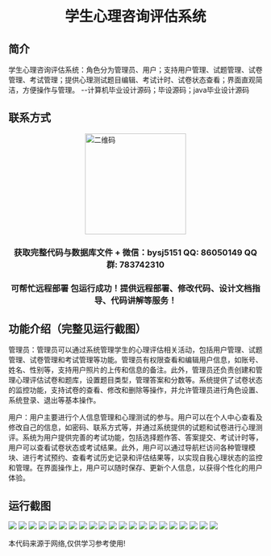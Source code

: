 <p><h1 align="center">学生心理咨询评估系统</h1></p>

## 简介
学生心理咨询评估系统：角色分为管理员、用户；支持用户管理、试题管理、试卷管理、考试管理；提供心理测试题目编辑、考试计时、试卷状态查看；界面直观简洁，方便操作与管理。    --计算机毕业设计源码；毕设源码；java毕业设计源码


## 联系方式
<img src="https://bs-1329754181.cos.ap-shanghai.myqcloud.com/wx.jpg" alt="二维码" style="display: block; margin: 0 auto;" width="200px">
<p><h3 align="center">获取完整代码与数据库文件 + 微信：bysj5151 QQ: 86050149 QQ群: 783742310</h3></p>
<p><h3 align="center">可帮忙远程部署 包运行成功！提供远程部署、修改代码、设计文档指导、代码讲解等服务！</h3></p>

## 功能介绍（完整见运行截图）
管理员：管理员可以通过系统管理学生的心理评估相关活动，包括用户管理、试题管理、试卷管理和考试管理等功能。管理员有权限查看和编辑用户信息，如账号、姓名、性别等，支持用户照片的上传和信息的备注。此外，管理员还负责创建和管理心理评估试卷和题库，设置题目类型，管理答案和分数等。系统提供了试卷状态的监控功能，支持试卷的查看、修改和删除等操作，并允许管理员进行角色设置、系统登录、退出等基本操作。

用户：用户主要进行个人信息管理和心理测试的参与。用户可以在个人中心查看及修改自己的信息，如密码、联系方式等，并通过系统提供的试题和试卷进行心理测评。系统为用户提供完善的考试功能，包括选择题作答、答案提交、考试计时等，用户可以查看试卷状态或考试结果。此外，用户可以通过导航栏访问各种管理模块、进行考试预约、查看考试历史记录和评估结果等，以实现自我心理状态的监控和管理。在界面操作上，用户可以随时保存、更新个人信息，以获得个性化的用户体验。


## 运行截图
![](https://bs-1329754181.cos.ap-shanghai.myqcloud.com/spring/StudentPsychologicalConsultationEvaluationSystem/img/001.jpg)
![](https://bs-1329754181.cos.ap-shanghai.myqcloud.com/spring/StudentPsychologicalConsultationEvaluationSystem/img/002.jpg)
![](https://bs-1329754181.cos.ap-shanghai.myqcloud.com/spring/StudentPsychologicalConsultationEvaluationSystem/img/003.jpg)
![](https://bs-1329754181.cos.ap-shanghai.myqcloud.com/spring/StudentPsychologicalConsultationEvaluationSystem/img/004.jpg)
![](https://bs-1329754181.cos.ap-shanghai.myqcloud.com/spring/StudentPsychologicalConsultationEvaluationSystem/img/005.jpg)
![](https://bs-1329754181.cos.ap-shanghai.myqcloud.com/spring/StudentPsychologicalConsultationEvaluationSystem/img/006.jpg)
![](https://bs-1329754181.cos.ap-shanghai.myqcloud.com/spring/StudentPsychologicalConsultationEvaluationSystem/img/007.jpg)
![](https://bs-1329754181.cos.ap-shanghai.myqcloud.com/spring/StudentPsychologicalConsultationEvaluationSystem/img/008.jpg)
![](https://bs-1329754181.cos.ap-shanghai.myqcloud.com/spring/StudentPsychologicalConsultationEvaluationSystem/img/009.jpg)
![](https://bs-1329754181.cos.ap-shanghai.myqcloud.com/spring/StudentPsychologicalConsultationEvaluationSystem/img/010.jpg)
![](https://bs-1329754181.cos.ap-shanghai.myqcloud.com/spring/StudentPsychologicalConsultationEvaluationSystem/img/011.jpg)
![](https://bs-1329754181.cos.ap-shanghai.myqcloud.com/spring/StudentPsychologicalConsultationEvaluationSystem/img/012.jpg)
![](https://bs-1329754181.cos.ap-shanghai.myqcloud.com/spring/StudentPsychologicalConsultationEvaluationSystem/img/013.jpg)
![](https://bs-1329754181.cos.ap-shanghai.myqcloud.com/spring/StudentPsychologicalConsultationEvaluationSystem/img/014.jpg)
![](https://bs-1329754181.cos.ap-shanghai.myqcloud.com/spring/StudentPsychologicalConsultationEvaluationSystem/img/015.jpg)
![](https://bs-1329754181.cos.ap-shanghai.myqcloud.com/spring/StudentPsychologicalConsultationEvaluationSystem/img/016.jpg)
![](https://bs-1329754181.cos.ap-shanghai.myqcloud.com/spring/StudentPsychologicalConsultationEvaluationSystem/img/017.jpg)
![](https://bs-1329754181.cos.ap-shanghai.myqcloud.com/spring/StudentPsychologicalConsultationEvaluationSystem/img/018.jpg)
![](https://bs-1329754181.cos.ap-shanghai.myqcloud.com/spring/StudentPsychologicalConsultationEvaluationSystem/img/019.jpg)
![](https://bs-1329754181.cos.ap-shanghai.myqcloud.com/spring/StudentPsychologicalConsultationEvaluationSystem/img/020.jpg)
![](https://bs-1329754181.cos.ap-shanghai.myqcloud.com/spring/StudentPsychologicalConsultationEvaluationSystem/img/021.jpg)

<p>本代码来源于网络,仅供学习参考使用!</p>
